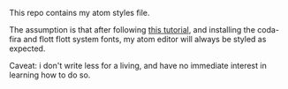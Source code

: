This repo contains my atom styles file.

The assumption is that after following [this tutorial](https://medium.com/@docodemore/an-alternative-to-operator-mono-font-6e5d040e1c7e), and installing the coda-fira and flott flott system fonts, my atom editor will always be styled as expected.

Caveat: i don't write less for a living, and have no
immediate interest in learning how to do so.
